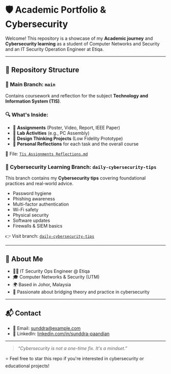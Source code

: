 # 🛡️  Academic Portfolio & Cybersecurity

Welcome! This repository is a showcase of my **Academic journey** and **Cybersecurity learning** as a student of Computer Networks and Security and an IT Security Operation Engineer at Etiqa.

---

## 📁 Repository Structure

### 🧾 Main Branch: `main`

Contains coursework and reflection for the subject **Technology and Information System (TIS)**.

### 🔍 What's Inside: 
- 📌 **Assignments** (Poster, Video, Report, IEEE Paper)
- 🧪 **Lab Activities** (e.g., PC Assembly)
- 🎨 **Design Thinking Projects** (Low Fidelity Prototype)
- 💭 **Personal Reflections** for each task and the overall course

📂 File: [`Tis Assignments Reflections.md`](./Tis%20Assignments%20Reflections.md)

### 🔐 Cybersecurity Learning Branch: `daily-cybersecurity-tips`

This branch contains my **Cybersecurity tips** covering foundational practices and real-world advice.

- Password hygiene
- Phishing awareness
- Multi-factor authentication
- Wi-Fi safety
- Physical security
- Software updates
- Firewalls & SIEM basics

👉 Visit branch: [`daily-cybersecurity-tips`](https://github.com/your-username/your-repo/tree/daily-cybersecurity-tips)

---

## 🙋 About Me

- 👨‍💻 IT Security Ops Engineer @ Etiqa
- 🎓 Computer Networks & Security (UTM)
- 🌍 Based in Johor, Malaysia
- 💬 Passionate about bridging theory and practice in cybersecurity

---

## 📬 Contact

- 📧 Email: sunddra@example.com  
- 💼 LinkedIn: [linkedin.com/in/sunddra-paandian](https://linkedin.com/in/sunddra-paandian)

---

> *“Cybersecurity is not a one-time fix. It's a mindset.”*

⭐ Feel free to star this repo if you're interested in cybersecurity or educational projects!

